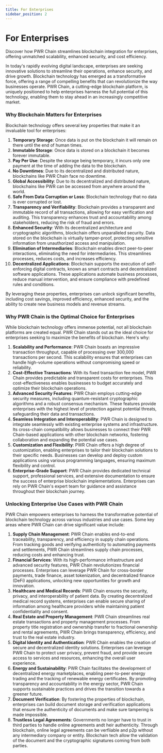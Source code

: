 ```yaml
---
title: For Enterprises
sidebar_position: 2
---
```


# For Enterprises

Discover how PWR Chain streamlines blockchain integration for enterprises, offering unmatched scalability, enhanced security, and cost efficiency.

In today's rapidly evolving digital landscape, enterprises are seeking innovative solutions to streamline their operations, enhance security, and drive growth. Blockchain technology has emerged as a transformative force, offering a range of compelling benefits that can revolutionize the way businesses operate. PWR Chain, a cutting-edge blockchain platform, is uniquely positioned to help enterprises harness the full potential of this technology, enabling them to stay ahead in an increasingly competitive market.

### Why Blockchain Matters for Enterprises

Blockchain technology offers several key properties that make it an invaluable tool for enterprises:

1. **Temporary Storage**: Once data is put on the blockchain it will remain on there until the end of human times.
2. **Immutable Storage**: Once data is stored on a blockchain it becomes forever immutable.
3. **Pay Per Use**: Despite the storage being temporary, it incurs only one payment at the time of adding the data to the blockchain.
4. **No Downtimes**: Due to its decentralized and distributed nature, blockchains like PWR Chain face no downtime.
5. **Global Accessibility**: Due to its decentralized and distributed nature, blockchains like PWR can be accessed from anywhere around the world.
6. **Safe From Data Corruption or Loss**: Blockchain technology that no data is ever corrupted or lost.
7. **Transparency and Verifiability**: Blockchain provides a transparent and immutable record of all transactions, allowing for easy verification and auditing. This transparency enhances trust and accountability among stakeholders, reducing the risk of fraud and errors.
8. **Enhanced Security**: With its decentralized architecture and cryptographic algorithms, blockchain offers unparalleled security. Data stored on the blockchain is virtually tamper-proof, protecting sensitive information from unauthorized access and manipulation.
9. **Elimination of Intermediaries**: Blockchain enables direct peer-to-peer interactions, eliminating the need for intermediaries. This streamlines processes, reduces costs, and increases efficiency.
10. **Decentralized Applications**: Blockchain supports the execution of self-enforcing digital contracts, known as smart contracts and decentralized software applications. These applications automate business processes, reduce manual intervention, and ensure compliance with predefined rules and conditions.

By leveraging these properties, enterprises can unlock significant benefits, including cost savings, improved efficiency, enhanced security, and the ability to create new business models and revenue streams.

### Why PWR Chain is the Optimal Choice for Enterprises

While blockchain technology offers immense potential, not all blockchain platforms are created equal. PWR Chain stands out as the ideal choice for enterprises seeking to maximize the benefits of blockchain. Here's why:
1. **Scalability and Performance**: PWR Chain boasts an impressive transaction throughput, capable of processing over 300,000 transactions per second. This scalability ensures that enterprises can handle high-volume operations without compromising speed or reliability.
2. **Cost-Effective Transactions**: With its fixed transaction fee model, PWR Chain provides predictable and transparent costs for enterprises. This cost-effectiveness enables businesses to budget accurately and optimize their blockchain operations.
3. **Advanced Security Features**: PWR Chain employs cutting-edge security measures, including quantum-resistant cryptographic algorithms and a robust consensus mechanism. These features provide enterprises with the highest level of protection against potential threats, safeguarding their data and transactions.
4. **Seamless Integration and Interoperability**: PWR Chain is designed to integrate seamlessly with existing enterprise systems and infrastructure. Its cross-chain compatibility allows businesses to connect their PWR Chain-based applications with other blockchain networks, fostering collaboration and expanding the potential use cases.
5. **Customization and Flexibility**: PWR Chain offers a high degree of customization, enabling enterprises to tailor their blockchain solutions to their specific needs. Businesses can develop and deploy custom applications using various programming languages, ensuring maximum flexibility and control.
6. **Enterprise-Grade Support**: PWR Chain provides dedicated technical support, professional services, and extensive documentation to ensure the success of enterprise blockchain implementations. Enterprises can rely on PWR Chain's expert team for guidance and assistance throughout their blockchain journey.

### Unlocking Enterprise Use Cases with PWR Chain

PWR Chain empowers enterprises to harness the transformative potential of blockchain technology across various industries and use cases. Some key areas where PWR Chain can drive significant value include:

1. **Supply Chain Management**: PWR Chain enables end-to-end traceability, transparency, and efficiency in supply chain operations. From tracking goods and verifying authenticity to automating payments and settlements, PWR Chain streamlines supply chain processes, reducing costs and enhancing trust.
2. **Financial Services**: With its high-performance infrastructure and advanced security features, PWR Chain revolutionizes financial processes. Enterprises can leverage PWR Chain for cross-border payments, trade finance, asset tokenization, and decentralized finance (DeFi) applications, unlocking new opportunities for growth and innovation.
3. **Healthcare and Medical Records**: PWR Chain ensures the security, privacy, and interoperability of patient data. By creating decentralized medical record systems, enterprises can enable secure sharing of information among healthcare providers while maintaining patient confidentiality and consent.
4. **Real Estate and Property Management**: PWR Chain streamlines real estate transactions and property management processes. From property title registration and ownership transfer to fractional ownership and rental agreements, PWR Chain brings transparency, efficiency, and trust to the real estate industry.
5. **Digital Identity and Authentication**: PWR Chain enables the creation of secure and decentralized identity solutions. Enterprises can leverage PWR Chain to protect user privacy, prevent fraud, and provide secure access to services and resources, enhancing the overall user experience.
6. **Energy and Sustainability**: PWR Chain facilitates the development of decentralized energy marketplaces, enabling peer-to-peer energy trading and the tracking of renewable energy certificates. By promoting transparency and accountability in the energy sector, PWR Chain supports sustainable practices and drives the transition towards a greener future.
7. **Document Verification**: By fostering the properties of blockchain, enterprises can build document storage and verification applications that ensure the authenticity of documents and make sure tampering is made impossible.
8. **Trustless Legal Agreements**: Governments no longer have to trust in third parties to handle online agreements andt heir authenticity. Through blockchain, online legal agreements can be verfiiable and p2p without any intermediary company or entity. Blockchain tech allow the validation of the document and the cryptographic signatures coming from both parties.
